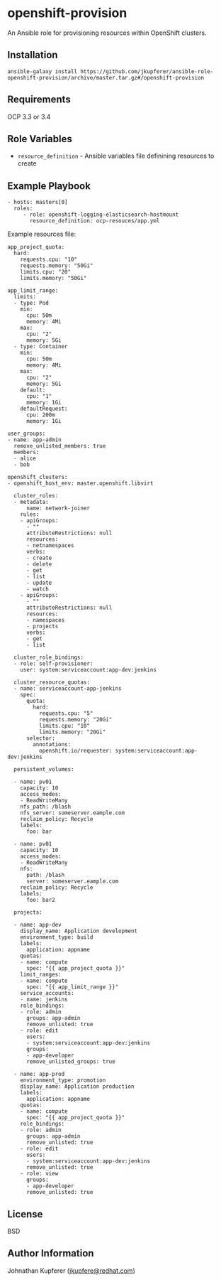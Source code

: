 openshift-provision
=========

An Ansible role for provisioning resources within OpenShift clusters.

Installation
------------

```
ansible-galaxy install https://github.com/jkupferer/ansible-role-openshift-provision/archive/master.tar.gz#/openshift-provision
```

Requirements
------------

OCP 3.3 or 3.4

Role Variables
--------------

* `resource_definition` - Ansible variables file definining resources to create

Example Playbook
----------------

    - hosts: masters[0]
      roles:
         - role: openshift-logging-elasticsearch-hostmount
           resource_definition: ocp-resouces/app.yml

Example resources file:

    app_project_quota:
      hard:
        requests.cpu: "10"
        requests.memory: "50Gi"
        limits.cpu: "20"
        limits.memory: "50Gi"

    app_limit_range:
      limits:
      - type: Pod
        min:
          cpu: 50m
          memory: 4Mi
        max:
          cpu: "2"
          memory: 5Gi
      - type: Container
        min:
          cpu: 50m
          memory: 4Mi
        max:
          cpu: "2"
          memory: 5Gi
        default:
          cpu: "1"
          memory: 1Gi
        defaultRequest:
          cpu: 200m
          memory: 1Gi

    user_groups:
    - name: app-admin
      remove_unlisted_members: true
      members:
      - alice
      - bob
    
    openshift_clusters:
    - openshift_host_env: master.openshift.libvirt

      cluster_roles:
      - metadata:
          name: network-joiner
        rules:
        - apiGroups:
          - ""
          attributeRestrictions: null
          resources:
          - netnamespaces
          verbs:
          - create
          - delete
          - get
          - list
          - update
          - watch
        - apiGroups:
          - ""
          attributeRestrictions: null
          resources:
          - namespaces
          - projects
          verbs:
          - get
          - list

      cluster_role_bindings:
      - role: self-provisioner:
        user: system:serviceaccount:app-dev:jenkins

      cluster_resource_quotas:
      - name: serviceaccount-app-jenkins
        spec:
          quota:
            hard:
              requests.cpu: "5"
              requests.memory: "20Gi"
              limits.cpu: "10"
              limits.memory: "20Gi"
          selector:
            annotations:
              openshift.io/requester: system:serviceaccount:app-dev:jenkins

      persistent_volumes:
    
      - name: pv01
        capacity: 10
        access_modes:
        - ReadWriteMany
        nfs_path: /blash
        nfs_server: someserver.eample.com
        reclaim_policy: Recycle
        labels:
          foo: bar
    
      - name: pv01
        capacity: 10
        access_modes:
        - ReadWriteMany
        nfs:
          path: /blash
          server: someserver.eample.com
        reclaim_policy: Recycle
        labels:
          foo: bar2
    
      projects:
        
      - name: app-dev
        display_name: Application development
        environment_type: build
        labels:
          application: appname
        quotas:
        - name: compute
          spec: "{{ app_project_quota }}"
        limit_ranges:
        - name: compute
          spec: "{{ app_limit_range }}"
        service_accounts:
        - name: jenkins
        role_bindings:
        - role: admin
          groups: app-admin
          remove_unlisted: true
        - role: edit
          users:
          - system:serviceaccount:app-dev:jenkins
          groups:
          - app-developer
          remove_unlisted_groups: true
    
      - name: app-prod
        environment_type: promotion
        display_name: Application production
        labels:
          application: appname
        quotas:
        - name: compute
          spec: "{{ app_project_quota }}"
        role_bindings:
        - role: admin
          groups: app-admin
          remove_unlisted: true
        - role: edit
          users:
          - system:serviceaccount:app-dev:jenkins
          remove_unlisted: true
        - role: view
          groups:
          - app-developer
          remove_unlisted: true

License
-------

BSD

Author Information
------------------

Johnathan Kupferer (jkupfere@redhat.com)
